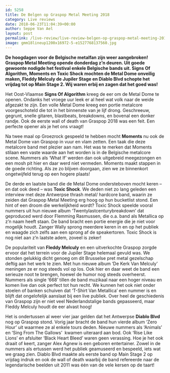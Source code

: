 ```yaml
---
id: 5258
title: De Belgen op Graspop Metal Meeting 2018
category: Live reviews
date: 2018-06-23T11:04:39+00:00
author: Seppe Van Ael
layout: post
permalink: /live-review/live-review-belgen-op-graspop-metal-meeting-2018/
image: gmm18lineup1200x16972-5-e1527768137560.jpg
---
```

**De hoogdagen voor de Belgische metalfan zijn weer aangebroken! Graspop Metal Meeting opende donderdag z’n deuren. Uit goede gewoonte nodigde het festival enkele Belgische bands uit. Signs Of Algorithm, Moments en Toxic Shock mochten de Metal Dome onveilig maken, Fleddy Melculy de Jupiler Stage en Diablo Blvd schopte het vrijdag tot op Main Stage 2. Wij waren erbij en zagen dat het goed was!**

Het Oost-Vlaamse **Signs Of Algorithm** kreeg de eer om de Metal Dome te openen. Ondanks het vroege uur leek er al heel wat volk naar de weide afgezakt te zijn. Een volle Metal Dome kreeg een portie metalcore voorgeschoteld die tot in het binnenste van je lijf drong. Geschreeuw, gegrunt, snelle gitaren, blastbeats, breakdowns, en bovenal een donker randje. Ook de eerste wall of death van Graspop 2018 was een feit. Een perfecte opener als je het ons vraagt!

Na twee maal op Groezrock gespeeld te hebben mocht **Moments** nu ook de Metal Dome van Graspop in vuur en vlam zetten. Een taak die deze metalcore band met plezier aan nam. Het was te merken dat Moments stilaan een vaste waarde aan het worden is in de Belgische metalcore scene. Nummers als ‘What If’ werden dan ook uitgebreid meegezongen en een mosh pit hier en daar werd niet vermeden. Moments maakt stappen in de goede richting. Als ze zo blijven doorgaan, zien we ze binnenkort ongetwijfeld terug op een hogere plaats!

De derde en laatste band die de Metal Dome ondersteboven mocht keren – en dat ook deed – was **Toxic Shock**. We deden niet zo lang geleden een interview met deze Antwerpse thrash metal/ hardcore band, waarin ze zeiden dat Graspop Metal Meeting erg hoog op hun bucketlist stond. Een hint of een droom die werkelijkheid wordt? Toxic Shock speelde vooral nummers uit hun nieuwe album ‘Twentylastcenturybreakdown’ dat geproduced werd door Flemming Rasmussen, die o.a. band als Metallica op z’n naam heeft staan. De band bracht een portie energie die je niet voor mogelijk houdt. Zanger Wally sprong meerdere keren in en op het publiek en waagde zich zelfs aan een sprong af de speakertoren. Toxic Shock is nog niet aan z’n laatste adem, zoveel is zeker!

De populariteit van **Fleddy Melculy** en een uitverkochte Graspop zorgde ervoor dat het terrein voor de Jupiler Stage helemaal gevuld was. We stonden gelukkig dicht genoeg om dit Brusselse pret metal gezelschap deftig aan het werk te zien. Met hun nieuwe album ‘De Kerk Van Melculy’ meningen ze er nog steeds vol op los. Ook hier en daar weet de band een serieuze noot te brengen, hoewel de humor nog steeds overheerst. Nummers als single ‘668’ tillen de band muzikaal naar een hoger niveau en komen live dan ook perfect tot hun recht. We kunnen het ook niet onder stoelen of banken schuiven dat ‘T-Shirt Van Metallica’ een nummer is en blijft dat ongelofelijk aanslaat bij een live publiek. Over heel de geschiedenis van Graspop zijn er niet veel Nederlandstalige bands gepasseerd, maar Fleddy Melculy houdt de eer alvast hoog!

Het is ondertussen al weer vier jaar gelden dat het Antwerpse **Diablo Blvd** nog op Graspop stond. Vorig jaar bracht de band hun vierde album ‘Zero Hour’ uit waarmee ze al enkele tours deden. Nieuwe nummers als ‘Animals’ en ‘Sing From The Gallows’  kwamen uiteraard aan bod. Ook ‘Rise Like Lions’ en afsluiter ‘Black Heart Bleed’ waren geen verassing. Hoe je het ook draait of keert, zanger Alex Agnew is een geboren entertainer. Zowel in de nummers als ertussen werd het publiek geamuseerd en bespeeld, iets wat we graag zien. Diablo Blvd maakte als eerste band op Main Stage 2 op vrijdag indruk en ook de wall of death waarbij de band refereerde naar de legendarische beelden uit 2011 was één van de vele kersen op de taart!